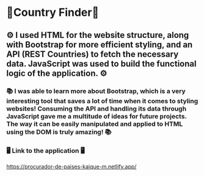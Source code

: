 # 🚀Country Finder🚀

## ⚙️ I used HTML for the website structure, along with Bootstrap for more efficient styling, and an API (REST Countries) to fetch the necessary data. JavaScript was used to build the functional logic of the application. ⚙️

### 📚 I was able to learn more about Bootstrap, which is a very interesting tool that saves a lot of time when it comes to styling websites! Consuming the API and handling its data through JavaScript gave me a multitude of ideas for future projects. The way it can be easily manipulated and applied to HTML using the DOM is truly amazing! 📚

### 🖥️ Link to the application 🖥️
https://procurador-de-paises-kaique-m.netlify.app/
